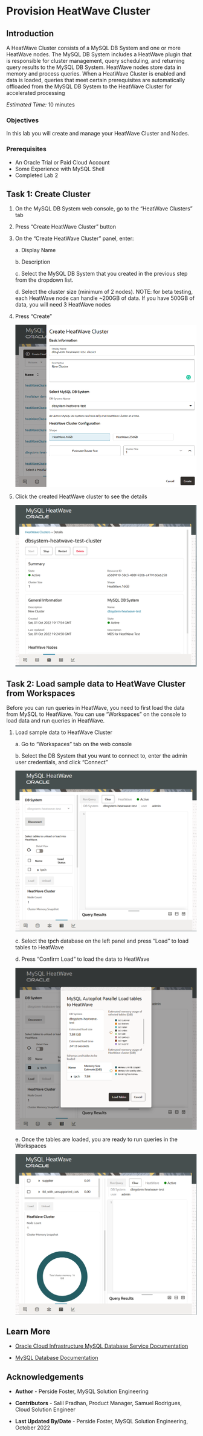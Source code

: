 # Provision HeatWave Cluster 

## Introduction

A HeatWave Cluster consists of a MySQL DB System and one or more HeatWave nodes. The MySQL DB
System includes a HeatWave plugin that is responsible for cluster management, query scheduling, and returning query results to the MySQL DB System. HeatWave nodes store data in memory and process queries. When a HeatWave Cluster is enabled and data is loaded, queries that meet certain prerequisites are automatically offloaded from the MySQL DB System to the HeatWave Cluster for accelerated processing

_Estimated Time:_ 10 minutes

### Objectives

In this lab you will create and manage your HeatWave Cluster and Nodes.

### Prerequisites

- An Oracle Trial or Paid Cloud Account
- Some Experience with MySQL Shell
- Completed Lab 2

## Task 1: Create Cluster

1. On the MySQL DB System web console, go to the “HeatWave Clusters” tab
2. Press “Create HeatWave Cluster” button
3. On the “Create HeatWave Cluster” panel, enter:

    a. Display Name

    b. Description

    c. Select the MySQL DB System that you created in the previous step from the dropdown
list.

    d. Select the cluster size (minimum of 2 nodes).
    NOTE: for beta testing, each HeatWave node can handle ~200GB of data. If you have
    500GB of data, you will need 3 HeatWave nodes

4. Press “Create”

    ![create heatwave cluster](./images/create-heatwave-cluster.png "create heatwave cluster")

5. Click the created HeatWave cluster to see the details

    ![heatwav cluster details](./images/heatwave-cluster-details.png "heatwav cluster details")

## Task 2: Load sample data to HeatWave Cluster from Workspaces

Before you can run queries in HeatWave, you need to first load the data from MySQL to
HeatWave. You can use “Workspaces” on the console to load data and run queries in HeatWave.

1. Load sample data to HeatWave Cluster

    a. Go to “Workspaces” tab on the web console

    b. Select the DB System that you want to connect to, enter the admin user credentials, and click “Connect”

    ![heatwav db system for load](./images/heatwave-db-systtem-for-load.png "heatwav db system for load")

    c. Select the tpch database on the left panel and press “Load” to load tables to HeatWave

    d. Press “Confirm Load” to load the data to HeatWave

    ![heatwav db system for load tpch](./images/heatwave-db-systtem-for-load-tpch.png "heatwav db system for load tpch")

    e. Once the tables are loaded, you are ready to run queries in the Workspaces

    ![tpch loaded](./images/tpch-loaded7.png "tpch loaded")

## Learn More

- [Oracle Cloud Infrastructure MySQL Database Service Documentation](https://docs.cloud.oracle.com/en-us/iaas/MySQL-database)

- [MySQL Database Documentation](https://www.MySQL.com)

## Acknowledgements

- **Author** - Perside Foster, MySQL Solution Engineering

- **Contributors** - Salil Pradhan, Product Manager, Samuel Rodrigues, Cloud Solution Engineer
- **Last Updated By/Date** - Perside Foster, MySQL Solution Engineering, October 2022
